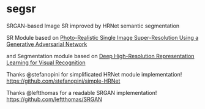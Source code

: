 # segsr
SRGAN-based Image SR improved by HRNet semantic segmentation

SR Module based on
[Photo-Realistic Single Image Super-Resolution Using a Generative Adversarial Network](https://arxiv.org/abs/1609.04802)

and Segmentation module based on 
[Deep High-Resolution Representation Learning for Visual Recognition](https://arxiv.org/abs/1908.07919)

Thanks @stefanopini for simplificated HRNet module implementation! https://github.com/stefanopini/simple-HRNet

Thanks @leftthomas for a readable SRGAN implementation! https://github.com/leftthomas/SRGAN
